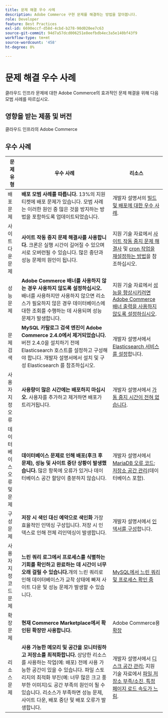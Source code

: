 ```yaml
---
title: 문제 해결 우수 사례
description: Adobe Commerce 구현 문제를 해결하는 방법을 알아봅니다.
role: Developer
feature: Best Practices
exl-id: 6690eccf-d58d-4cbd-b278-90d020ee7c63
source-git-commit: 94d7a57dcd006251e8eefbdb4ec3a5e140bf43f9
workflow-type: tm+mt
source-wordcount: '458'
ht-degree: 0%

---
```


# 문제 해결 우수 사례

클라우드 인프라 문제에 대한 Adobe Commerce의 효과적인 문제 해결을 위해 다음 모범 사례를 따르십시오.

## 영향을 받는 제품 및 버전

클라우드 인프라의 Adobe Commerce

## 우수 사례

| 문제 유형 | 우수 사례 | 리소스 |
|----------------------------|----------------------------------------------------------------------------------------------------------------------------------------------------------------------------------------------------------------------------------------------------------------------------------------------------------------------------------------------------------------------------------------------------|-------------------------------------------------------------------------------------------------------------------------------------------------------------------------------------------------------------------------------------------------------------------------------------------------------------------------------------------------------------------------------------------------------|
| 배포 문제 | **배포 모범 사례를 따릅니다.** 13%의 지원 티켓에 배포 문제가 있습니다. 모범 사례는 이러한 원인 중 많은 것을 방지하는 방법을 포함하도록 업데이트되었습니다. | 개발자 설명서의 [빌드 및 배포에 대한 우수 사례](https://devdocs.magento.com/cloud/reference/discover-deploy.html#best-practices). |
| 사이트 다운 문제 | **사이트 작동 중지 문제 해결사를 사용합니다.** 크론은 실행 시간이 길어질 수 있으며 서로 오버런될 수 있습니다. 많은 중단과 성능 문제의 원인이 됩니다. | 지원 기술 자료에서 [사이트 작동 중지 문제 해결사](https://experienceleague.adobe.com/docs/commerce-knowledge-base/kb/troubleshooting/site-down-or-unresponsive/magento-site-down-troubleshooter.html?lang=en) 및 [cron 작업을 재설정하는 방법](https://experienceleague.adobe.com/docs/commerce-knowledge-base/kb/troubleshooting/miscellaneous/cron-job-is-stuck-in-running-status.html?lang=en)을 참조하십시오. |
| 성능 문제 | **Adobe Commerce 배너를 사용하지 않는 경우 사용하지 않도록 설정하십시오.** 배너를 사용하지만 사용하지 않으면 리소스가 필요하지 않은 경우 데이터베이스에 대한 조회를 수행하는 데 사용되며 성능 문제가 발생합니다. | 지원 기술 자료에서 [성능을 향상시키려면 Adobe Commerce 배너 출력을 사용하지 않도록 설정하십시오](https://experienceleague.adobe.com/docs/commerce-knowledge-base/kb/troubleshooting/miscellaneous/disable-magento-banner-output-to-improve-site-performance.html). |
| 문제 검색 | **MySQL 카탈로그 검색 엔진이 Adobe Commerce 2.4.0에서 제거되었습니다.** 버전 2.4.0을 설치하기 전에 Elasticsearch 호스트를 설정하고 구성해야 합니다. 개발자 설명서에서 설치 및 구성 Elasticsearch 를 참조하십시오. | 개발자 설명서에서 [Elasticsearch 서비스를 설정](https://devdocs.magento.com/cloud/project/services-elastic.html)합니다. |
| 사용자 지정 오류 | **사용량이 많은 시간에는 배포하지 마십시오.** 사용자를 추가하고 제거하면 배포가 트리거됩니다. | 개발자 설명서에서 [가동 중지 시간이 전혀 없습니다](https://devdocs.magento.com/cloud/deploy/reduce-downtime.html). |
| 데이터베이스 오류 및 문제 | **데이터베이스 문제로 인해 배포(후크 후 문제), 성능 및 사이트 중단 상황이 발생했습니다.** 많은 항목에 오류가 있거나 데이터베이스 공간 할당이 충분하지 않습니다. | 개발자 설명서에서 [MariaDB 오류 코드](https://mariadb.com/kb/en/library/mariadb-error-codes/#mariadb-specific-error-codes); [저장소 공간 관리](https://devdocs.magento.com/cloud/project/manage-disk-space.html)(데이터베이스 포함). |
| 구성 문제 | **저장 시 색인 대신 예약으로 색인화** 가장 효율적인 인덱싱 구성입니다. 저장 시 인덱스로 인해 전체 리인덱싱이 발생합니다. | 개발자 설명서에서 [인덱서를 구성](../../../configuration/cli/manage-indexers.md#configure-indexers)합니다. |
| 사용자 지정 코드 문제 | **느린 쿼리 로그에서 프로세스를 식별하는 기회를 확인하고 완료하는 데 시간이 너무 오래 걸릴 수 있습니다.**&#x200B;개의 느린 쿼리로 인해 데이터베이스가 교착 상태에 빠져 사이트 다운 및 성능 문제가 발생할 수 있습니다. | [MySQL에서 느린 쿼리 및 프로세스 확인 중](https://experienceleague.adobe.com/docs/commerce-knowledge-base/kb/troubleshooting/database/checking-slow-queries-and-processes-mysql.html) |
| 확장 문제 | **현재 Commerce Marketplace에서 확인된 확장만 사용합니다.** | Adobe Commerce용 [확장](https://marketplace.magento.com/extensions.html) |
| 리소스 문제 | **사용 가능한 메모리 및 공간을 모니터링하고 저장소를 최적화합니다.** 상당한 리소스를 사용하는 작업(예: 배포) 전에 사용 가능한 공간이 있을 수 있습니다. 파일 스토리지의 최적화 부진(예: 너무 많은 크고 풍부한 이미지)도 공간 부족의 원인이 될 수 있습니다. 리소스가 부족하면 성능 문제, 사이트 다운, 배포 중단 및 배포 오류가 발생합니다. | 개발자 설명서에서 [디스크 공간 관리](https://devdocs.magento.com/cloud/project/manage-disk-space.html); 지원 기술 자료에서 [파일 저장소 부족/소진, 특정 페이지 로드 속도가 느림](https://experienceleague.adobe.com/docs/commerce-knowledge-base/kb/troubleshooting/miscellaneous/file-storage-low-specific-page-loads-are-slow.html?lang=en). |
